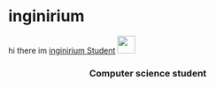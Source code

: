 # inginirium
<hl align= "center"> hi there im 
  <a href= "https://inginirium.ru/" target="_blank">inginirium Student</a>
  <img src="https://github.com/blackater/blackater/raw/main/images/Hi.gif" height="32"/>
  </hl>
  <h3 align= "center">Computer science student</h3>
